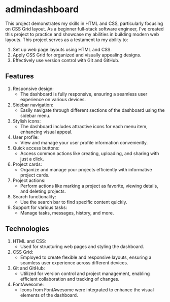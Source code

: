 # admindashboard
This project demonstrates my skills in HTML and CSS, particularly focusing on CSS Grid layout. As a beginner full-stack software engineer, I've created this project to practice and showcase my abilities in building modern web layouts. This project serves as a testament to my ability to:

1. Set up web page layouts using HTML and CSS.
2. Apply CSS Grid for organized and visually appealing designs.
3. Effectively use version control with Git and GitHub.


## Features
1. Responsive design:
   - The dashboard is fully responsive, ensuring a seamless user experience on various devices.
2. Sidebar navigation:
   - Easily navigate through different sections of the dashboard using the sidebar menu.
3. Stylish icons:
   - The dashboard includes attractive icons for each menu item, enhancing visual appeal.
4. User profile:
   - View and manage your user profile information conveniently.
5. Quick access buttons:
   - Access common actions like creating, uploading, and sharing with just a click.
6. Project cards:
    - Organize and manage your projects efficiently with informative project cards.
7. Project actions:
    - Perform actions like marking a project as favorite, viewing details, and deleting projects.
8. Search functionality:
    - Use the search bar to find specific content quickly.
9. Support for various tasks:
    - Manage tasks, messages, history, and more.

## Technologies
1. HTML and CSS:
   - Used for structuring web pages and styling the dashboard.
3. CSS Grid:
    - Employed to create flexible and responsive layouts, ensuring a seamless user experience across different devices.
4. Git and GitHub:
    - Utilized for version control and project management, enabling efficient collaboration and tracking of changes.
5. FontAwesome:
    - Icons from FontAwesome were integrated to enhance the visual elements of the dashboard.

